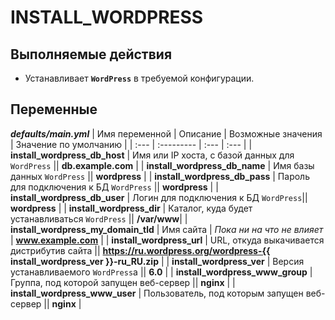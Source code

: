 # INSTALL_WORDPRESS

## Выполняемые действия
- Устанавливает **`WordPress`** в требуемой конфигурации.

## Переменные

***defaults/main.yml***
| Имя переменной | Описание | Возможные значения | Значение по умолчанию |
| :--- | :--------- | :--- | :--- |
| **install_wordpress_db_host** | Имя или IP хоста, с базой данных для `WordPress` || **db.example.com** |
| **install_wordpress_db_name** | Имя базы данных `WordPress` || **wordpress** |
| **install_wordpress_db_pass** | Пароль для подключения к БД `WordPress` || **wordpress** |
| **install_wordpress_db_user** | Логин для подключения к БД `WordPress`|| **wordpress** |
| **install_wordpress_dir** | Каталог, куда будет устанавливаться `WordPress` || **/var/www**|
| **install_wordpress_my_domain_tld** | Имя сайта | *Пока ни на что не влияет* | **www.example.com** |
| **install_wordpress_url** | URL, откуда выкачивается дистрибутив сайта || **https://ru.wordpress.org/wordpress-{{ install_wordpress_ver }}-ru_RU.zip** |
| **install_wordpress_ver** | Версия устанавливаемого `WordPress`а || **6.0** |
| **install_wordpress_www_group** | Группа, под которой запущен веб-сервер || **nginx** |
| **install_wordpress_www_user** | Пользователь, под которым запущен веб-сервер || **nginx** |
